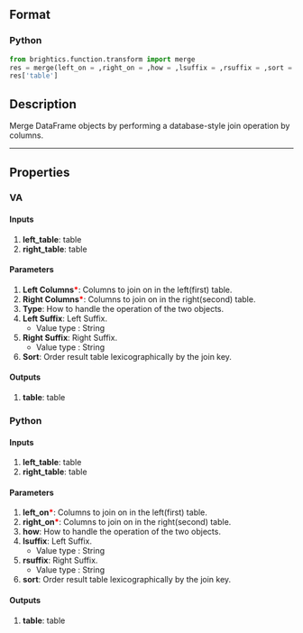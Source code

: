 ## Format
### Python
```python
from brightics.function.transform import merge
res = merge(left_on = ,right_on = ,how = ,lsuffix = ,rsuffix = ,sort = )
res['table']
```

## Description
Merge DataFrame objects by performing a database-style join operation by columns.

---

## Properties
### VA
#### Inputs
1. **left_table**: table
2. **right_table**: table

#### Parameters
1. **Left Columns**<b style="color:red">*</b>: Columns to join on in the left(first) table.
2. **Right Columns**<b style="color:red">*</b>: Columns to join on in the right(second) table.
3. **Type**: How to handle the operation of the two objects.
4. **Left Suffix**: Left Suffix.
   - Value type : String
5. **Right Suffix**: Right Suffix.
   - Value type : String
6. **Sort**: Order result table lexicographically by the join key.

#### Outputs
1. **table**: table

### Python
#### Inputs
1. **left_table**: table
2. **right_table**: table

#### Parameters
1. **left_on**<b style="color:red">*</b>: Columns to join on in the left(first) table.
2. **right_on**<b style="color:red">*</b>: Columns to join on in the right(second) table.
3. **how**: How to handle the operation of the two objects.
4. **lsuffix**: Left Suffix.
   - Value type : String
5. **rsuffix**: Right Suffix.
   - Value type : String
6. **sort**: Order result table lexicographically by the join key.

#### Outputs
1. **table**: table

